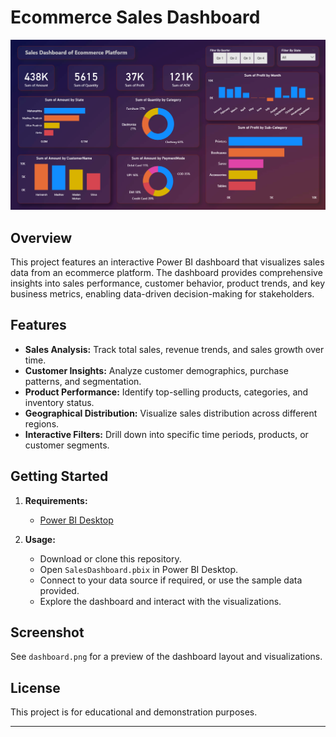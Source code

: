 # Ecommerce Sales Dashboard

![Ecommerce Sales Dashboard](dashboard.png)

## Overview

This project features an interactive Power BI dashboard that visualizes sales data from an ecommerce platform. The dashboard provides comprehensive insights into sales performance, customer behavior, product trends, and key business metrics, enabling data-driven decision-making for stakeholders.

## Features

- **Sales Analysis:** Track total sales, revenue trends, and sales growth over time.
- **Customer Insights:** Analyze customer demographics, purchase patterns, and segmentation.
- **Product Performance:** Identify top-selling products, categories, and inventory status.
- **Geographical Distribution:** Visualize sales distribution across different regions.
- **Interactive Filters:** Drill down into specific time periods, products, or customer segments.

## Getting Started

1. **Requirements:**
   - [Power BI Desktop](https://powerbi.microsoft.com/desktop/)

2. **Usage:**
   - Download or clone this repository.
   - Open `SalesDashboard.pbix` in Power BI Desktop.
   - Connect to your data source if required, or use the sample data provided.
   - Explore the dashboard and interact with the visualizations.

## Screenshot

See `dashboard.png` for a preview of the dashboard layout and visualizations.

## License

This project is for educational and demonstration purposes.

---